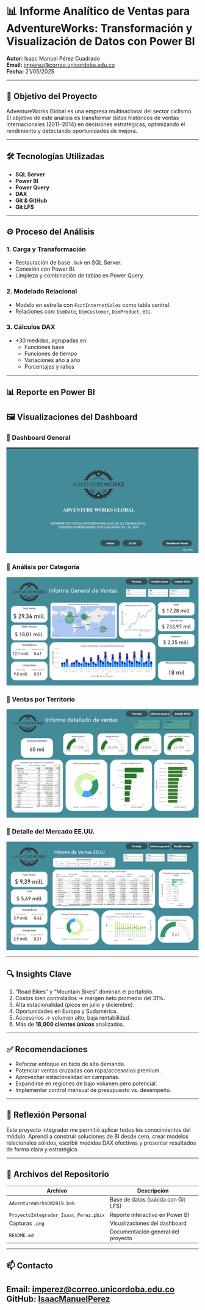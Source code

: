 # 📊 Informe Analítico de Ventas para AdventureWorks: Transformación y Visualización de Datos con Power BI

**Autor:** Isaac Manuel Pérez Cuadrado  
**Email:** imperez@correo.unicordoba.edu.co  
**Fecha:** 21/05/2025  

---

## 🎯 Objetivo del Proyecto

AdventureWorks Global es una empresa multinacional del sector ciclismo. El objetivo de este análisis es transformar datos históricos de ventas internacionales (2011–2014) en decisiones estratégicas, optimizando el rendimiento y detectando oportunidades de mejora.

---

## 🛠 Tecnologías Utilizadas

- **SQL Server**
- **Power BI**
- **Power Query**
- **DAX**
- **Git & GitHub**
- **Git LFS**

---

## ⚙️ Proceso del Análisis

### 1. Carga y Transformación
- Restauración de base `.bak` en SQL Server.
- Conexión con Power BI.
- Limpieza y combinación de tablas en Power Query.

### 2. Modelado Relacional
- Modelo en estrella con `FactInternetSales` como tabla central.
- Relaciones con: `DimDate`, `DimCustomer`, `DimProduct`, etc.

### 3. Cálculos DAX
- +30 medidas, agrupadas en:
  - Funciones base
  - Funciones de tiempo
  - Variaciones año a año
  - Porcentajes y ratios

---

## 📊 Reporte en Power BI

## 🖼 Visualizaciones del Dashboard

### 🔹 Dashboard General
![Dashboard General](img/portada.png)

### 🔹 Análisis por Categoría
![Informe de Ventas](img/Informe_ventas.png)

### 🔹 Ventas por Territorio
![informe Detallado de Ventas](img/Informe_detallado_ventas.png)

### 🔹 Detalle del Mercado EE.UU.
![Mercado EE.UU.](img/Ventas_eeuu.png)

---

## 🔍 Insights Clave

1. “Road Bikes” y “Mountain Bikes” dominan el portafolio.
2. Costos bien controlados → margen neto promedio del 31%.
3. Alta estacionalidad (picos en julio y diciembre).
4. Oportunidades en Europa y Sudamérica.
5. Accesorios → volumen alto, baja rentabilidad.
6. Más de **18,000 clientes únicos** analizados.

---

## ✅ Recomendaciones

- Reforzar enfoque en bicis de alta demanda.
- Potenciar ventas cruzadas con ropa/accesorios premium.
- Aprovechar estacionalidad en campañas.
- Expandirse en regiones de bajo volumen pero potencial.
- Implementar control mensual de presupuesto vs. desempeño.

---

## 🤔 Reflexión Personal

Este proyecto integrador me permitió aplicar todos los conocimientos del módulo. Aprendí a construir soluciones de BI desde cero, crear modelos relacionales sólidos, escribir medidas DAX efectivas y presentar resultados de forma clara y estratégica.

---

## 📁 Archivos del Repositorio

| Archivo                               | Descripción                            |
|--------------------------------------|----------------------------------------|
| `AdventureWorksDW2019.bak`           | Base de datos (subida con Git LFS)     |
| `ProyectoIntegrador_Isaac_Perez.pbix`| Reporte interactivo en Power BI        |
| Capturas `.png`                      | Visualizaciones del dashboard          |
| `README.md`                          | Documentación general del proyecto     |

---

## 📫 Contacto

**Email:** imperez@correo.unicordoba.edu.co  
**GitHub:** [IsaacManuelPerez](https://github.com/IsaacManuelPerez)
---
